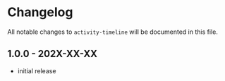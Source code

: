 # Changelog

All notable changes to `activity-timeline` will be documented in this file.

## 1.0.0 - 202X-XX-XX

- initial release

